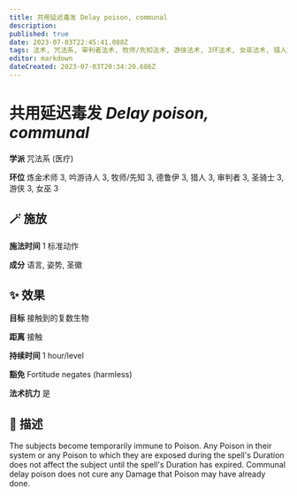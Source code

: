 ```yaml
---
title: 共用延迟毒发 Delay poison, communal
description: 
published: true
date: 2023-07-03T22:45:41.088Z
tags: 法术, 咒法系, 审判者法术, 牧师/先知法术, 游侠法术, 3环法术, 女巫法术, 猎人法术, 吟游诗人法术, 德鲁伊法术, 炼金术师法术, 医疗, 圣骑士法术
editor: markdown
dateCreated: 2023-07-03T20:34:20.686Z
---
```


# **共用延迟毒发** *Delay poison, communal*

**学派** 咒法系 (医疗) 

**环位** 炼金术师 3, 吟游诗人 3, 牧师/先知 3, 德鲁伊 3, 猎人 3, 审判者 3, 圣骑士 3, 游侠 3, 女巫 3

## 🪄 施放

**施法时间** 1 标准动作

**成分** 语言, 姿势, 圣徽

## ✨ 效果 

**目标** 接触到的复数生物 

**距离** 接触  

**持续时间** 1 hour/level 

**豁免** Fortitude negates (harmless)

**法术抗力** 是

## 📖 描述

The subjects become temporarily immune to Poison. Any Poison in their system or any Poison to which they are exposed during the spell's Duration does not affect the subject until the spell's Duration has expired. Communal delay poison does not cure any Damage that Poison may have already done.
    